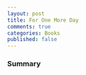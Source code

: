 ```yaml
---
layout: post
title: For One More Day
comments: true
categories: Books
published: false
---
```


###


###


###


###


###


### Summary
